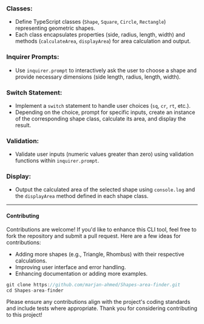 ### Classes:

- Define TypeScript classes (`Shape`, `Square`, `Circle`, `Rectangle`) representing geometric shapes.
- Each class encapsulates properties (side, radius, length, width) and methods (`calculateArea`, `displayArea`) for area calculation and output.

### Inquirer Prompts:

- Use `inquirer.prompt` to interactively ask the user to choose a shape and provide necessary dimensions (side length, radius, length, width).

### Switch Statement:

- Implement a `switch` statement to handle user choices (`sq`, `cr`, `rt`, etc.).
- Depending on the choice, prompt for specific inputs, create an instance of the corresponding shape class, calculate its area, and display the result.

### Validation:

- Validate user inputs (numeric values greater than zero) using validation functions within `inquirer.prompt`.

### Display:

- Output the calculated area of the selected shape using `console.log` and the `displayArea` method defined in each shape class.

---

#### Contributing

Contributions are welcome! If you'd like to enhance this CLI tool, feel free to fork the repository and submit a pull request. Here are a few ideas for contributions:
- Adding more shapes (e.g., Triangle, Rhombus) with their respective calculations.
- Improving user interface and error handling.
- Enhancing documentation or adding more examples.

```js
git clone https://github.com/marjan-ahmed/Shapes-area-finder.git
cd Shapes-area-finder
```

Please ensure any contributions align with the project's coding standards and include tests where appropriate. Thank you for considering contributing to this project!


